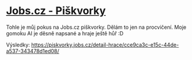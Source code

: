 ﻿# [Jobs.cz - Piškvorky](https://piskvorky.jobs.cz/)

Tohle je můj pokus na Jobs.cz piškvorky. Dělám to jen na procvičení. Moje gomoku AI je děsně napsané a hraje ještě hůř :D

Výsledky: https://piskvorky.jobs.cz/detail-hrace/cce9ca3c-e15c-44de-a537-343478d1ed08/

